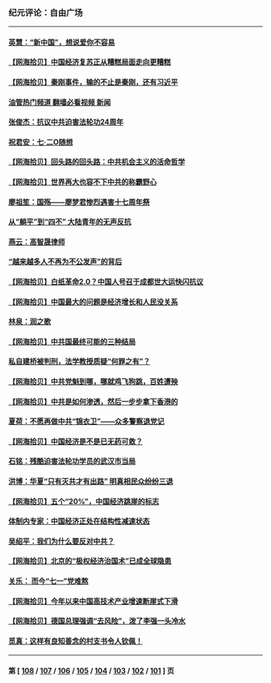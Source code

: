 ### 纪元评论：自由广场
---
#### [英慧：“新中国”，想说爱你不容易](../../pages/nsc993/n14039324.md?07220330) 
#### [【网海拾贝】中国经济复苏正从糟糕局面走向更糟糕](../../pages/nsc993/n14039281.md?07220330) 
#### [【网海拾贝】秦刚事件，输的不止是秦刚，还有习近平](../../pages/nsc993/n14038423.md?07220330) 
#### [油管热门频道 翻墙必看视频 新闻](ok?07220330)
#### [张俊杰：抗议中共迫害法轮功24周年](../../pages/nsc993/n14038104.md?07220330) 
#### [祝君安：七·二O随想](../../pages/nsc993/n14037469.md?07220330) 
#### [【网海拾贝】回头路的回头路：中共机会主义的活命哲学](../../pages/nsc993/n14036607.md?07220330) 
#### [【网海拾贝】世界再大也容不下中共的称霸野心](../../pages/nsc993/n14035979.md?07220330) 
#### [廖祖笙：国殇——廖梦君惨烈遇害十七周年祭](../../pages/nsc993/n14035636.md?07220330) 
#### [从“躺平”到“四不” 大陆青年的无声反抗](../../pages/nsc993/n14034924.md?07220330) 
#### [燕云：高智晟律师](../../pages/nsc993/n14034945.md?07220330) 
#### [“越来越多人不再为不公发声”的背后](../../pages/nsc993/n14034935.md?07220330) 
#### [【网海拾贝】白纸革命2.0？中国人号召于成都世大运快闪抗议](../../pages/nsc993/n14034919.md?07220330) 
#### [【网海拾贝】中国最大的问题是经济增长和人民没关系](../../pages/nsc993/n14033024.md?07220330) 
#### [林泉：润之歌](../../pages/nsc993/n14032905.md?07220330) 
#### [【网海拾贝】中共国最终可能的三种结局](../../pages/nsc993/n14032149.md?07220330) 
#### [私自建桥被判刑，法学教授质疑“何罪之有”？](../../pages/nsc993/n14031517.md?07220330) 
#### [【网海拾贝】中共党魁到哪，哪就鸡飞狗跳，百姓遭殃](../../pages/nsc993/n14031033.md?07220330) 
#### [【网海拾贝】中共是如何渗透，然后一步步拿下香港的](../../pages/nsc993/n14030717.md?07220330) 
#### [夏荷：不愿再做中共“锦衣卫”——众多警察退党记](../../pages/nsc993/n14029941.md?07220330) 
#### [【网海拾贝】中国经济是不是已无药可救？](../../pages/nsc993/n14029976.md?07220330) 
#### [石铭：残酷迫害法轮功学员的武汉市当局](../../pages/nsc993/n14029514.md?07220330) 
#### [洪博：华夏“只有灭共才有出路” 明真相民众纷纷三退](../../pages/nsc993/n14029396.md?07220330) 
#### [【网海拾贝】五个“20%”，中国经济跳崖的标志](../../pages/nsc993/n14029226.md?07220330) 
#### [体制内专家：中国经济正处在结构性减速状态](../../pages/nsc993/n14029095.md?07220330) 
#### [吴绍平：我们为什么要反对中共？](../../pages/nsc993/n14027674.md?07220330) 
#### [【网海拾贝】北京的“极权经济治国术”已成全球隐患](../../pages/nsc993/n14027923.md?07220330) 
#### [关乐： 而今“七一”党难熬](../../pages/nsc993/n14027325.md?07220330) 
#### [【网海拾贝】今年以来中国高技术产业增速断崖式下滑](../../pages/nsc993/n14027114.md?07220330) 
#### [【网海拾贝】德国总理强调“去风险”，泼了李强一头冷水](../../pages/nsc993/n14026680.md?07220330) 
#### [觅真：这样有良知善念的村支书令人钦佩！](../../pages/nsc993/n14026467.md?07220330) 

---
#### 第 [ [108](./108.md?07220330) / [107](./107.md?07220330) / [106](./106.md?07220330) / [105](./105.md?07220330) / [104](./104.md?07220330) / [103](./103.md?07220330) / [102](./102.md?07220330) / [101](./101.md?07220330) ] 页
